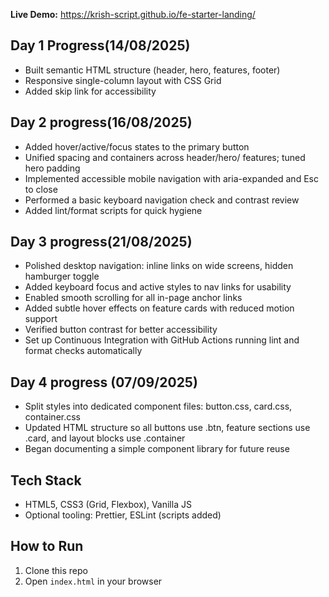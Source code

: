 **Live Demo:** https://krish-script.github.io/fe-starter-landing/

## Day 1 Progress(14/08/2025)

- Built semantic HTML structure (header, hero, features, footer)
- Responsive single-column layout with CSS Grid
- Added skip link for accessibility

## Day 2 progress(16/08/2025)

- Added hover/active/focus states to the primary button
- Unified spacing and containers across header/hero/ features; tuned hero padding
- Implemented accessible mobile navigation with aria-expanded and Esc to close
- Performed a basic keyboard navigation check and contrast review
- Added lint/format scripts for quick hygiene

## Day 3 progress(21/08/2025)

- Polished desktop navigation: inline links on wide screens, hidden hamburger toggle
- Added keyboard focus and active styles to nav links for usability
- Enabled smooth scrolling for all in-page anchor links
- Added subtle hover effects on feature cards with reduced motion support
- Verified button contrast for better accessibility
- Set up Continuous Integration with GitHub Actions running lint and format checks automatically

## Day 4 progress (07/09/2025)

- Split styles into dedicated component files: button.css, card.css, container.css
- Updated HTML structure so all buttons use .btn, feature sections use .card, and layout blocks use .container
- Began documenting a simple component library for future reuse

## Tech Stack

- HTML5, CSS3 (Grid, Flexbox), Vanilla JS
- Optional tooling: Prettier, ESLint (scripts added)

## How to Run

1. Clone this repo
2. Open `index.html` in your browser

